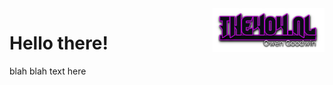 <img align=right height="70" src="https://github.com/the404devs/the404devs/blob/master/404.png">
 

# Hello there!

blah blah text here
